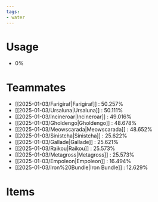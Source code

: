 ```yaml
---
tags:
- water
---
```

# Usage
- 0%
# Teammates
- [[2025-01-03/Farigiraf|Farigiraf]] : 50.257%
- [[2025-01-03/Ursaluna|Ursaluna]] : 50.111%
- [[2025-01-03/Incineroar|Incineroar]] : 49.016%
- [[2025-01-03/Gholdengo|Gholdengo]] : 48.678%
- [[2025-01-03/Meowscarada|Meowscarada]] : 48.652%
- [[2025-01-03/Sinistcha|Sinistcha]] : 25.622%
- [[2025-01-03/Gallade|Gallade]] : 25.621%
- [[2025-01-03/Raikou|Raikou]] : 25.573%
- [[2025-01-03/Metagross|Metagross]] : 25.573%
- [[2025-01-03/Empoleon|Empoleon]] : 16.494%
- [[2025-01-03/Iron%20Bundle|Iron Bundle]] : 12.629%
# Items